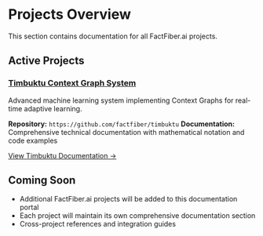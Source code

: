 # Projects Overview

This section contains documentation for all FactFiber.ai projects.

## Active Projects

### [Timbuktu Context Graph System](timbuktu/)

Advanced machine learning system implementing Context Graphs for real-time
adaptive learning.

**Repository:** `https://github.com/factfiber/timbuktu`
**Documentation:** Comprehensive technical documentation with mathematical
notation and code examples

[View Timbuktu Documentation →](timbuktu/)

## Coming Soon

- Additional FactFiber.ai projects will be added to this documentation portal
- Each project will maintain its own comprehensive documentation section
- Cross-project references and integration guides
